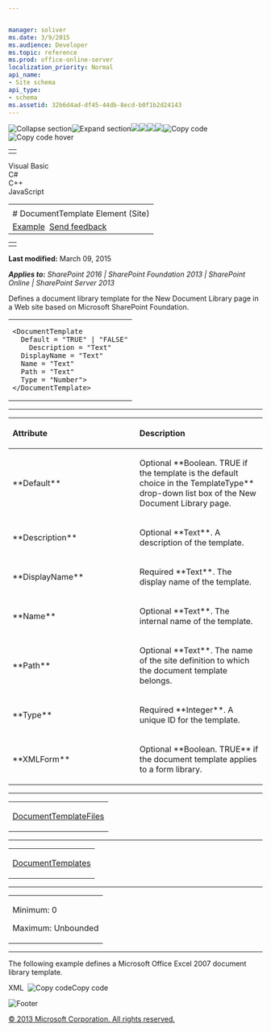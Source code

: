 ```yaml
---


manager: soliver
ms.date: 3/9/2015
ms.audience: Developer
ms.topic: reference
ms.prod: office-online-server
localization_priority: Normal
api_name:
- Site schema
api_type:
- schema
ms.assetid: 32b6d4ad-df45-44db-8ecd-b0f1b2d24143
---
```


![Collapse
section](../icons/collapse_all.gif "Collapse section")![Expand
section](../icons/expand_all.gif "Expand section")![](../icons/collapse_all.gif)![](../icons/expand_all.gif)![](../icons/dropdown.gif)![](../icons/dropdownHover.gif)![Copy
code](../icons/copycode.gif "Copy code")![Copy code
hover](../icons/copycodeHighlight.gif "Copy code hover")
<table>
<tbody>
<tr class="odd">
<td align="left"></td>
</tr>
</tbody>
</table>

Visual Basic  
C\#  
C++  
JavaScript  

<table>
<tbody>
<tr class="odd">
<td align="left"><span id="runningHeaderText"></span></td>
</tr>
<tr class="even">
<td align="left"># DocumentTemplate Element (Site)</td>
</tr>
<tr class="odd">
<td align="left"><a href="#exampleToggle">Example</a>  <span id="headfeedbackarea" class="feedbackhead"><a href="javascript:SubmitFeedback(&#39;docthis@Microsoft.com&#39;,&#39;&#39;,&#39;&#39;,&#39;&#39;,&#39;1.0.18082.1225&#39;,&#39;%0\dThank%20you%20for%20your%20feedback.%20The%20developer%20writing%20teams%20use%20your%20feedback%20to%20improve%20documentation.%20While%20we%20are%20reviewing%20your%20feedback,%20we%20may%20send%20you%20e-mail%20to%20ask%20for%20clarification%20or%20feedback%20on%20a%20solution.%20We%20do%20not%20use%20your%20e-mail%20address%20for%20any%20other%20purpose%20and%20we%20delete%20it%20after%20we%20finish%20our%20review.%0\AFor%20further%20information%20about%20the%20privacy%20policies%20of%20Microsoft,%20please%20see%20http://privacy.microsoft.com/en-us/default.aspx.%0\A%0\d&#39;,&#39;Customer%20feedback&#39;);">Send feedback</a></span></td>
</tr>
</tbody>
</table>

<table>
<colgroup>
<col width="100%" />
</colgroup>
<tbody>
<tr class="odd">
<td align="left"></td>
</tr>
</tbody>
</table>

**Last modified:** March 09, 2015

***Applies to:** SharePoint 2016 | SharePoint Foundation 2013 |
SharePoint Online | SharePoint Server 2013*

Defines a document library template for the New Document Library page in
a Web site based on Microsoft SharePoint Foundation.

<span codelanguage="other"></span>
<table>
<colgroup>
<col width="100%" />
</colgroup>
<tbody>
<tr class="odd">
<td align="left"><pre><code>&lt;DocumentTemplate
  Default = &quot;TRUE&quot; | &quot;FALSE&quot;
    Description = &quot;Text&quot;
  DisplayName = &quot;Text&quot;
  Name = &quot;Text&quot;
  Path = &quot;Text&quot;
  Type = &quot;Number&quot;&gt;
&lt;/DocumentTemplate&gt;</code></pre></td>
</tr>
</tbody>
</table>


-----------------------------------------------------------------------------------------------------------------------------------------------------------------------------------------------

<table>
<colgroup>
<col width="50%" />
<col width="50%" />
</colgroup>
<thead>
<tr class="header">
<th align="left"><p>Attribute</p></th>
<th align="left"><p>Description</p></th>
</tr>
</thead>
<tbody>
<tr class="odd">
<td align="left"><p>**Default**</p></td>
<td align="left"><p>Optional **Boolean</span>. <span class="keyword">TRUE</span> if the template is the default choice in the <span class="ui">Template</span><span class="ui">Type** drop-down list box of the New Document Library page.</p></td>
</tr>
<tr class="even">
<td align="left"><p>**Description**</p></td>
<td align="left"><p>Optional **Text**. A description of the template.</p></td>
</tr>
<tr class="odd">
<td align="left"><p>**DisplayName**</p></td>
<td align="left"><p>Required **Text**. The display name of the template.</p></td>
</tr>
<tr class="even">
<td align="left"><p>**Name**</p></td>
<td align="left"><p>Optional **Text**. The internal name of the template.</p></td>
</tr>
<tr class="odd">
<td align="left"><p>**Path**</p></td>
<td align="left"><p>Optional **Text**. The name of the site definition to which the document template belongs.</p></td>
</tr>
<tr class="even">
<td align="left"><p>**Type**</p></td>
<td align="left"><p>Required **Integer**. A unique ID for the template.</p></td>
</tr>
<tr class="odd">
<td align="left"><p>**XMLForm**</p></td>
<td align="left"><p>Optional **Boolean</span>. <span class="keyword">TRUE** if the document template applies to a form library.</p></td>
</tr>
</tbody>
</table>


---------------------------------------------------------------------------------------------------------------------------------------------------------------------------------------------------

<table>
<colgroup>
<col width="100%" />
</colgroup>
<tbody>
<tr class="odd">
<td align="left"><p><a href="documenttemplatefiles-element-site.htm">DocumentTemplateFiles</a></p></td>
</tr>
</tbody>
</table>


----------------------------------------------------------------------------------------------------------------------------------------------------------------------------------------------------

<table>
<colgroup>
<col width="100%" />
</colgroup>
<tbody>
<tr class="odd">
<td align="left"><p><a href="documenttemplates-element-site.htm">DocumentTemplates</a></p></td>
</tr>
</tbody>
</table>


------------------------------------------------------------------------------------------------------------------------------------------------------------------------------------------------

<table>
<colgroup>
<col width="100%" />
</colgroup>
<tbody>
<tr class="odd">
<td align="left"><p>Minimum: 0</p>
<p>Maximum: Unbounded</p></td>
</tr>
</tbody>
</table>


------------------------------------------------------------------------------------------------------------------------------------------------------------------------------------------

The following example defines a Microsoft Office Excel 2007 document
library template.

<span codelanguage="xmlLang"></span>
XML 
<span class="copyCode" onclick="CopyCode(this)"
onkeypress="CopyCode_CheckKey(this, event)"
onmouseover="ChangeCopyCodeIcon(this)"
onmouseout="ChangeCopyCodeIcon(this)" tabindex="0">![Copy
code](../icons/copycode.gif "Copy code")Copy code</span>
    <DocumentTemplate Path="STS" DisplayName="$Resources:core,doctemp_Excel;" Type="103" Description="$Resources:core,doctemp_Excel_Desc;">
      <DocumentTemplateFiles>
        <DocumentTemplateFile Name="doctemp\xl\xltmpl.xls" TargetName="Forms/template.xls" Default="TRUE" />
      </DocumentTemplateFiles>
    </DocumentTemplate>

![Footer](../icons/footer.gif "Footer")

[© 2013 Microsoft Corporation. All rights
reserved.](office-2013-documentation-copyright-notice.htm)



